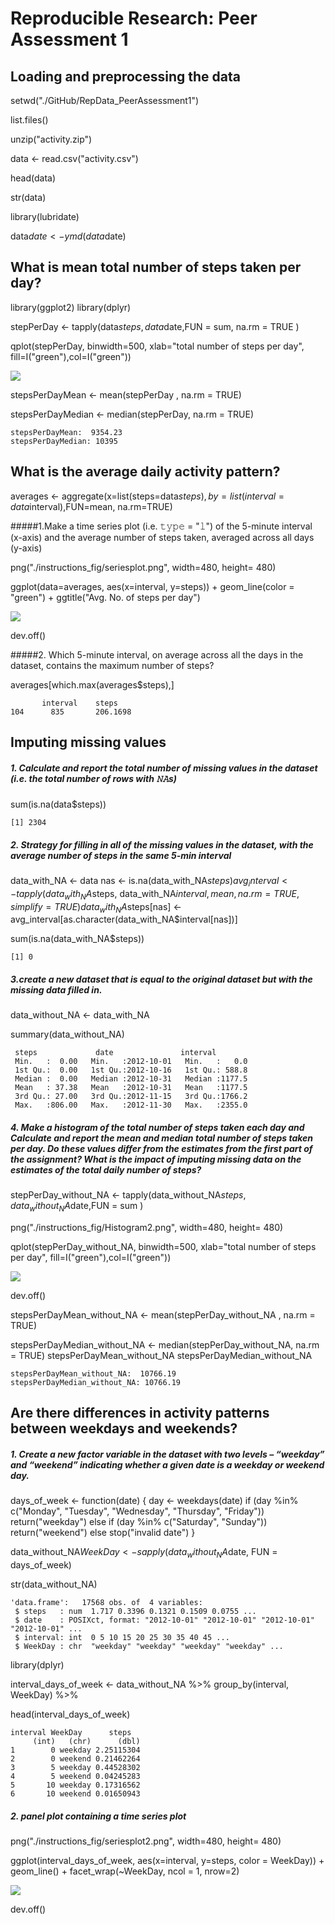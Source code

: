 # Reproducible Research: Peer Assessment 1

## Loading and preprocessing the data

setwd("./GitHub/RepData_PeerAssessment1")

list.files()

unzip("activity.zip")

data <- read.csv("activity.csv")

head(data)

str(data)

library(lubridate) 

data$date <- ymd(data$date)

## What is mean total number of steps taken per day?

library(ggplot2)
library(dplyr)

stepPerDay <- tapply(data$steps, data$date,FUN = sum,  na.rm = TRUE  )

qplot(stepPerDay, binwidth=500, xlab="total number of steps per day", fill=I("green"),col=I("green"))

![](./instructions_fig/Histogram.png)

stepsPerDayMean <- mean(stepPerDay , na.rm = TRUE)

stepsPerDayMedian <- median(stepPerDay, na.rm = TRUE)
```
stepsPerDayMean:  9354.23
stepsPerDayMedian: 10395
```

## What is the average daily activity pattern?

averages <- aggregate(x=list(steps=data$steps), by=list(interval=data$interval),FUN=mean, na.rm=TRUE)

#####1.Make a time series plot (i.e. 𝚝𝚢𝚙𝚎 = "𝚕") of the 5-minute interval (x-axis) and the average number of steps taken, averaged across all days (y-axis)

png("./instructions_fig/seriesplot.png", width=480, height= 480)

ggplot(data=averages, aes(x=interval, y=steps)) + geom_line(color = "green") + ggtitle("Avg. No. of steps per day")

![](./instructions_fig/seriesplot.png)

dev.off()

#####2. Which 5-minute interval, on average across all the days in the dataset, contains the maximum number of steps?


averages[which.max(averages$steps),]
```
       interval    steps
104      835       206.1698

```


## Imputing missing values

##### 1. Calculate and report the total number of missing values in the dataset (i.e. the total number of rows with 𝙽𝙰s)


sum(is.na(data$steps))
````
[1] 2304
````

##### 2. Strategy for filling in all of the missing values in the dataset, with the average number of steps in the same 5-min interval

data_with_NA <- data
nas <- is.na(data_with_NA$steps)
avg_interval <- tapply(data_with_NA$steps, data_with_NA$interval, mean, na.rm=TRUE, simplify=TRUE)
data_with_NA$steps[nas] <- avg_interval[as.character(data_with_NA$interval[nas])]


sum(is.na(data_with_NA$steps))
````
[1] 0
````

##### 3.create a new dataset that is equal to the original dataset but with the missing data filled in.

data_without_NA <- data_with_NA

summary(data_without_NA)

```
 steps             date               interval     
 Min.   :  0.00   Min.   :2012-10-01   Min.   :   0.0  
 1st Qu.:  0.00   1st Qu.:2012-10-16   1st Qu.: 588.8  
 Median :  0.00   Median :2012-10-31   Median :1177.5  
 Mean   : 37.38   Mean   :2012-10-31   Mean   :1177.5  
 3rd Qu.: 27.00   3rd Qu.:2012-11-15   3rd Qu.:1766.2  
 Max.   :806.00   Max.   :2012-11-30   Max.   :2355.0
```

##### 4. Make a histogram of the total number of steps taken each day and Calculate and report the mean and median total number of steps taken per day. Do these values differ from the estimates from the first part of the assignment? What is the impact of imputing missing data on the estimates of the total daily number of steps?


stepPerDay_without_NA <- tapply(data_without_NA$steps, data_without_NA$date,FUN = sum )

png("./instructions_fig/Histogram2.png", width=480, height= 480)

qplot(stepPerDay_without_NA, binwidth=500, xlab="total number of steps per day", fill=I("green"),col=I("green"))

![](./instructions_fig/Histogram2.png)

dev.off()

stepsPerDayMean_without_NA <- mean(stepPerDay_without_NA , na.rm = TRUE)

stepsPerDayMedian_without_NA <- median(stepPerDay_without_NA, na.rm = TRUE)
stepsPerDayMean_without_NA
stepsPerDayMedian_without_NA

```
stepsPerDayMean_without_NA:  10766.19
stepsPerDayMedian_without_NA: 10766.19
```

## Are there differences in activity patterns between weekdays and weekends?

##### 1. Create a new factor variable in the dataset with two levels – “weekday” and “weekend” indicating whether a given date is a weekday or weekend day.

days_of_week <- function(date) {
    day <- weekdays(date)
    if (day %in% c("Monday", "Tuesday", "Wednesday", "Thursday", "Friday"))
        return("weekday")
    else if (day %in% c("Saturday", "Sunday"))
        return("weekend")
    else
        stop("invalid date")
}

data_without_NA$WeekDay <- sapply(data_without_NA$date, FUN = days_of_week)

str(data_without_NA)

````
'data.frame':	17568 obs. of  4 variables:
 $ steps   : num  1.717 0.3396 0.1321 0.1509 0.0755 ...
 $ date    : POSIXct, format: "2012-10-01" "2012-10-01" "2012-10-01" "2012-10-01" ...
 $ interval: int  0 5 10 15 20 25 30 35 40 45 ...
 $ WeekDay : chr  "weekday" "weekday" "weekday" "weekday" ...
````

library(dplyr)

interval_days_of_week <- data_without_NA %>%  group_by(interval, WeekDay) %>%
  
head(interval_days_of_week)  
````
interval WeekDay      steps
     (int)   (chr)      (dbl)
1        0 weekday 2.25115304
2        0 weekend 0.21462264
3        5 weekday 0.44528302
4        5 weekend 0.04245283
5       10 weekday 0.17316562
6       10 weekend 0.01650943
````


##### 2. panel plot containing a time series plot

png("./instructions_fig/seriesplot2.png", width=480, height= 480)

ggplot(interval_days_of_week, aes(x=interval, y=steps, color = WeekDay)) +
  geom_line() + facet_wrap(~WeekDay, ncol = 1, nrow=2)

![](./instructions_fig/seriesplot2.png)

dev.off()



